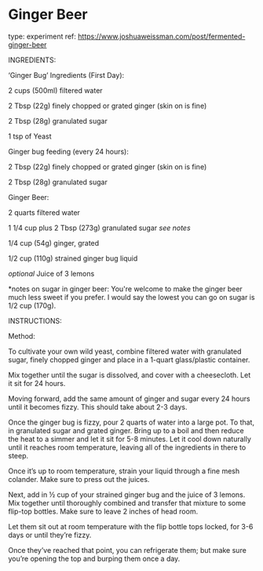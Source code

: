# Ginger Beer

type: experiment
ref: https://www.joshuaweissman.com/post/fermented-ginger-beer


INGREDIENTS:

‘Ginger Bug’ Ingredients (First Day):

2 cups (500ml) filtered water

2 Tbsp (22g) finely chopped or grated ginger (skin on is fine)

2 Tbsp (28g) granulated sugar

1 tsp of Yeast


Ginger bug feeding (every 24 hours):

2 Tbsp (22g) finely chopped or grated ginger (skin on is fine)

2 Tbsp (28g) granulated sugar


Ginger Beer:

2 quarts filtered water

1 1/4 cup plus 2 Tbsp (273g) granulated sugar *see notes*

1/4 cup (54g) ginger, grated

1/2 cup (110g) strained ginger bug liquid

*optional* Juice of 3 lemons


*notes on sugar in ginger beer: You're welcome to make the ginger beer much less sweet if you prefer. I would say the lowest you can go on sugar is 1/2 cup (170g).



INSTRUCTIONS:

Method:

To cultivate your own wild yeast, combine filtered water with granulated sugar, finely chopped ginger and place in a 1-quart glass/plastic container.

Mix together until the sugar is dissolved, and cover with a cheesecloth. Let it sit for 24 hours.

Moving forward, add the same amount of ginger and sugar every 24 hours until it becomes fizzy. This should take about 2-3 days.

Once the ginger bug is fizzy, pour 2 quarts of water into a large pot. To that, in granulated sugar and grated ginger. Bring up to a boil and then reduce the heat to a simmer and let it sit for 5-8 minutes. Let it cool down naturally until it reaches room temperature, leaving all of the ingredients in there to steep.

Once it’s up to room temperature, strain your liquid through a fine mesh colander. Make sure to press out the juices.

Next, add in ½ cup of your strained ginger bug and the juice of 3 lemons. Mix together until thoroughly combined and transfer that mixture to some flip-top bottles. Make sure to leave 2 inches of head room.

Let them sit out at room temperature with the flip bottle tops locked, for 3-6 days or until they’re fizzy.

Once they’ve reached that point, you can refrigerate them; but make sure you’re opening the top and burping them once a day.